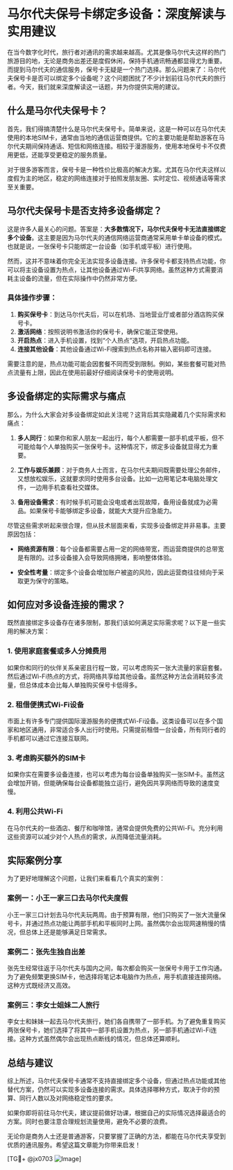 # 马尔代夫保号卡绑定多设备：深度解读与实用建议

在当今数字化时代，旅行者对通讯的需求越来越高。尤其是像马尔代夫这样的热门旅游目的地，无论是商务出差还是度假休闲，保持手机通讯畅通都显得尤为重要。而提到马尔代夫的通信服务，保号卡无疑是一个热门选择。那么问题来了：马尔代夫保号卡是否可以绑定多个设备呢？这个问题困扰了不少计划前往马尔代夫的旅行者。今天，我们就来深度解读这一话题，并为你提供实用的建议。

## 什么是马尔代夫保号卡？

首先，我们得搞清楚什么是马尔代夫保号卡。简单来说，这是一种可以在马尔代夫使用的本地SIM卡，通常由当地的通信运营商提供。它的主要功能是帮助游客在马尔代夫期间保持通话、短信和网络连接。相较于漫游服务，使用本地保号卡不仅费用更低，还能享受更稳定的服务质量。

对于很多游客而言，保号卡是一种性价比极高的解决方案。尤其在马尔代夫这样以度假为主的地区，稳定的网络连接对于拍照发朋友圈、实时定位、视频通话等需求至关重要。

## 马尔代夫保号卡是否支持多设备绑定？

这是许多人最关心的问题。答案是：**大多数情况下，马尔代夫保号卡无法直接绑定多个设备**。这主要是因为马尔代夫的通信网络运营商通常采用单卡单设备的模式。也就是说，一张保号卡只能绑定一台设备（如手机或平板）进行使用。

然而，这并不意味着你完全无法实现多设备连接。许多保号卡都支持热点功能，你可以将主设备设置为热点，让其他设备通过Wi-Fi共享网络。虽然这种方式需要消耗主设备的流量，但在实际操作中仍然非常方便。

### 具体操作步骤：
1. **购买保号卡**：到达马尔代夫后，可以在机场、当地营业厅或者部分酒店购买保号卡。
2. **激活网络**：按照说明书激活你的保号卡，确保它能正常使用。
3. **开启热点**：进入手机设置，找到“个人热点”选项，开启热点功能。
4. **连接其他设备**：其他设备通过Wi-Fi搜索到热点名称并输入密码即可连接。

需要注意的是，热点功能可能会因套餐不同而受到限制。例如，某些套餐可能对热点流量有上限，因此在使用前最好仔细阅读保号卡的使用说明。

## 多设备绑定的实际需求与痛点

那么，为什么大家会对多设备绑定如此关注呢？这背后其实隐藏着几个实际需求和痛点：

1. **多人同行**：如果你和家人朋友一起出行，每个人都需要一部手机或平板，但不可能给每个人单独购买一张保号卡。这种情况下，绑定多设备就显得尤为重要。
   
2. **工作与娱乐兼顾**：对于商务人士而言，在马尔代夫期间既需要处理公务邮件，又想放松娱乐，这就要求同时使用多台设备。比如一边用笔记本电脑处理文件，一边用手机查看社交媒体。

3. **备用设备需求**：有时候手机可能会没电或者出现故障，备用设备就成为必需品。如果保号卡能够绑定多设备，就能大大提升应急能力。

尽管这些需求听起来很合理，但从技术层面来看，实现多设备绑定并非易事。主要原因包括：

- **网络资源有限**：每个设备都需要占用一定的网络带宽，而运营商提供的总带宽是有限的。过多设备接入会导致网络拥堵，影响整体体验。
  
- **安全性考量**：绑定多个设备会增加账户被盗的风险，因此运营商往往倾向于采取更为保守的策略。

## 如何应对多设备连接的需求？

既然直接绑定多设备存在诸多限制，那我们该如何满足实际需求呢？以下是一些实用的解决方案：

### 1. 使用家庭套餐或多人分摊费用
如果你和同行的伙伴关系亲密且行程一致，可以考虑购买一张大流量的家庭套餐。然后通过Wi-Fi热点的方式，将网络共享给其他设备。虽然这种方法会消耗较多流量，但总体成本会比每人单独购买保号卡低得多。

### 2. 租借便携式Wi-Fi设备
市面上有许多专门提供国际漫游服务的便携式Wi-Fi设备。这类设备可以在多个国家和地区通用，非常适合多人出行时使用。只需提前租借一台设备，所有同行者的手机都可以通过它连接互联网。

### 3. 考虑购买额外的SIM卡
如果你实在需要多设备连接，也可以考虑为每台设备单独购买一张SIM卡。虽然这会增加开销，但能确保每台设备都能独立运行，避免因共享网络而导致的速度变慢。

### 4. 利用公共Wi-Fi
在马尔代夫的一些酒店、餐厅和咖啡馆，通常会提供免费的公共Wi-Fi。充分利用这些资源可以减少对个人热点的需求，从而降低流量消耗。

## 实际案例分享

为了更好地理解这个问题，让我们来看看几个真实的案例：

### 案例一：小王一家三口去马尔代夫度假
小王一家三口计划去马尔代夫玩两周。由于预算有限，他们只购买了一张大流量保号卡，并通过热点功能让两部手机和平板同时上网。虽然偶尔会出现网速稍慢的情况，但总体上还是能够满足日常需求。

### 案例二：张先生独自出差
张先生经常往返于马尔代夫与国内之间，每次都会购买一张保号卡用于工作沟通。为了避免频繁更换SIM卡，他选择将笔记本电脑作为热点，用手机直接连接网络。这种方式既经济又高效。

### 案例三：李女士姐妹二人旅行
李女士和妹妹一起去马尔代夫旅行，她们各自携带了一部手机。为了避免重复购买两张保号卡，她们选择了将其中一部手机设置为热点，另一部手机通过Wi-Fi连接。这种方式虽然偶尔会出现热点断线的情况，但总体还算顺利。

## 总结与建议

综上所述，马尔代夫保号卡通常不支持直接绑定多个设备，但通过热点功能或其他替代方案，仍然可以实现多设备连接的需求。具体选择哪种方式，取决于你的预算、同行人数以及对网络稳定性的要求。

如果你即将前往马尔代夫，建议提前做好功课，根据自己的实际情况选择最适合的方案。同时也要注意合理规划流量使用，避免不必要的浪费。

无论你是商务人士还是普通游客，只要掌握了正确的方法，都能在马尔代夫享受到优质的通讯服务。希望这篇文章能为你带来启发！

[TG💪+ @jx0703 ![Image](https://github.com/user-attachments/assets/dbca1d08-cadb-493c-b0ec-ad6f7a83f270)]
